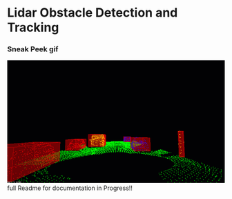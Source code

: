 # Lidar Obstacle Detection and Tracking
<div class="project-summary-gif">
  <h3> Sneak Peek gif</h3>
  <img src="media/ObstacleDetectionFPS.gif" class="img-fluid vh-80" alt="">
</div>
full Readme for documentation in Progress!!
